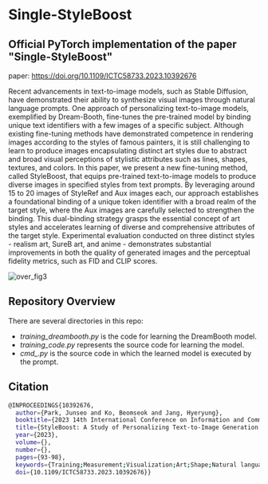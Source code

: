 # Single-StyleBoost

## Official PyTorch implementation of the paper "Single-StyleBoost"

paper: https://doi.org/10.1109/ICTC58733.2023.10392676

Recent advancements in text-to-image models, such as Stable Diffusion, have demonstrated their ability to synthesize visual images through natural language prompts. One approach of personalizing text-to-image models, exemplified by Dream-Booth, fine-tunes the pre-trained model by binding unique text identifiers with a few images of a specific subject. Although existing fine-tuning methods have demonstrated competence in rendering images according to the styles of famous painters, it is still challenging to learn to produce images encapsulating distinct art styles due to abstract and broad visual perceptions of stylistic attributes such as lines, shapes, textures, and colors. In this paper, we present a new fine-tuning method, called StyleBoost, that equips pre-trained text-to-image models to produce diverse images in specified styles from text prompts. By leveraging around 15 to 20 images of StyleRef and Aux images each, our approach establishes a foundational binding of a unique token identifier with a broad realm of the target style, where the Aux images are carefully selected to strengthen the binding. This dual-binding strategy grasps the essential concept of art styles and accelerates learning of diverse and comprehensive attributes of the target style. Experimental evaluation conducted on three distinct styles - realism art, SureB art, and anime - demonstrates substantial improvements in both the quality of generated images and the perceptual fidelity metrics, such as FID and CLIP scores.

![over_fig3](https://github.com/matrix215/Single-StyleBoost/assets/101815603/e5676700-8ec2-46e4-82b5-4924da8b0852)


## Repository Overview
There are several directories in this repo:
  - *training_dreambooth.py* is the code for learning the DreamBooth model.
  - *training_code.py* represents the source code for learning the model.
  - *cmd_.py* is the source code in which the learned model is executed by the prompt.

## Citation
```bash
@INPROCEEDINGS{10392676,
  author={Park, Junseo and Ko, Beomseok and Jang, Hyeryung},
  booktitle={2023 14th International Conference on Information and Communication Technology Convergence (ICTC)}, 
  title={StyleBoost: A Study of Personalizing Text-to-Image Generation in Any Style using DreamBooth}, 
  year={2023},
  volume={},
  number={},
  pages={93-98},
  keywords={Training;Measurement;Visualization;Art;Shape;Natural languages;Transforms;text-to-image models;diffusion models;person-alization;fine-tuning},
  doi={10.1109/ICTC58733.2023.10392676}}
```
